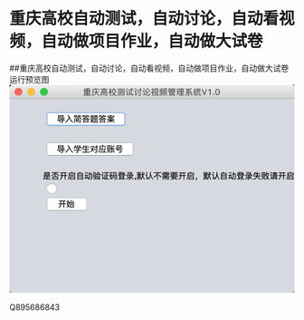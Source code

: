 # 重庆高校自动测试，自动讨论，自动看视频，自动做项目作业，自动做大试卷

##重庆高校自动测试，自动讨论，自动看视频，自动做项目作业，自动做大试卷 
运行预览图
![重庆高校](cqgx.png "")

Q895686843
